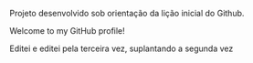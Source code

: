 Projeto desenvolvido sob orientação da lição inicial do Github.

Welcome to my GitHub profile!


Editei e editei pela terceira vez, suplantando a segunda vez


